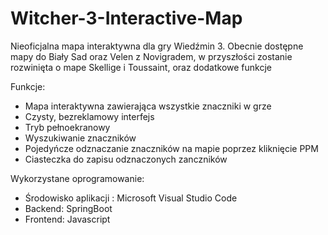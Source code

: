 # Witcher-3-Interactive-Map

Nieoficjalna mapa interaktywna dla gry Wiedźmin 3. Obecnie dostępne mapy do Biały Sad oraz Velen z Novigradem, w przyszłości zostanie rozwinięta o mape Skellige i Toussaint, oraz dodatkowe funkcje<br/>

Funkcje:
* Mapa interaktywna zawierająca wszystkie znaczniki w grze
* Czysty, bezreklamowy interfejs
* Tryb pełnoekranowy
* Wyszukiwanie znaczników
* Pojedyńcze odznaczanie znaczników na mapie poprzez kliknięcie PPM
* Ciasteczka do zapisu odznaczonych zanczników

Wykorzystane oprogramowanie:
* Środowisko aplikacji : Microsoft Visual Studio Code
* Backend: SpringBoot
* Frontend: Javascript
